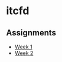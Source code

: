 # itcfd
## Assignments
* [Week 1](http://www.dropwizard.io/1.0.2/docs/)
* [Week 2](http://www.dropwizard.io/1.0.2/docs/)
